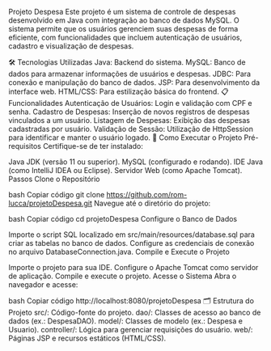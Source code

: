 Projeto Despesa
Este projeto é um sistema de controle de despesas desenvolvido em Java com integração ao banco de dados MySQL. O sistema permite que os usuários gerenciem suas despesas de forma eficiente, com funcionalidades que incluem autenticação de usuários, cadastro e visualização de despesas.

🛠️ Tecnologias Utilizadas
Java: Backend do sistema.
MySQL: Banco de dados para armazenar informações de usuários e despesas.
JDBC: Para conexão e manipulação do banco de dados.
JSP: Para desenvolvimento da interface web.
HTML/CSS: Para estilização básica do frontend.
📋 Funcionalidades
Autenticação de Usuários: Login e validação com CPF e senha.
Cadastro de Despesas: Inserção de novos registros de despesas vinculados a um usuário.
Listagem de Despesas: Exibição das despesas cadastradas por usuário.
Validação de Sessão: Utilização de HttpSession para identificar e manter o usuário logado.
🚀 Como Executar o Projeto
Pré-requisitos
Certifique-se de ter instalado:

Java JDK (versão 11 ou superior).
MySQL (configurado e rodando).
IDE Java (como IntelliJ IDEA ou Eclipse).
Servidor Web (como Apache Tomcat).
Passos
Clone o Repositório

bash
Copiar código
git clone https://github.com/rom-lucca/projetoDespesa.git
Navegue até o diretório do projeto:

bash
Copiar código
cd projetoDespesa
Configure o Banco de Dados

Importe o script SQL localizado em src/main/resources/database.sql para criar as tabelas no banco de dados.
Configure as credenciais de conexão no arquivo DatabaseConnection.java.
Compile e Execute o Projeto

Importe o projeto para sua IDE.
Configure o Apache Tomcat como servidor de aplicação.
Compile e execute o projeto.
Acesse o Sistema Abra o navegador e acesse:

bash
Copiar código
http://localhost:8080/projetoDespesa
🗂 Estrutura do Projeto
src/: Código-fonte do projeto.
dao/: Classes de acesso ao banco de dados (ex.: DespesaDAO).
model/: Classes de modelo (ex.: Despesa e Usuario).
controller/: Lógica para gerenciar requisições do usuário.
web/: Páginas JSP e recursos estáticos (HTML/CSS).
